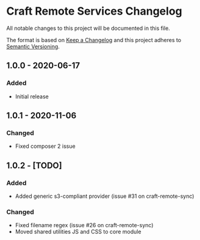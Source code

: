 # Craft Remote Services Changelog

All notable changes to this project will be documented in this file.

The format is based on [Keep a Changelog](http://keepachangelog.com/) and this project adheres to [Semantic Versioning](http://semver.org/).

## 1.0.0 - 2020-06-17

### Added

- Initial release

## 1.0.1 - 2020-11-06

### Changed

- Fixed composer 2 issue

## 1.0.2 - [TODO]

### Added

- Added generic s3-compliant provider (issue #31 on craft-remote-sync)

### Changed

- Fixed filename regex (issue #26 on craft-remote-sync)
- Moved shared utilities JS and CSS to core module